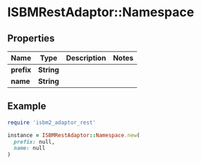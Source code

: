 # ISBMRestAdaptor::Namespace

## Properties

| Name | Type | Description | Notes |
| ---- | ---- | ----------- | ----- |
| **prefix** | **String** |  |  |
| **name** | **String** |  |  |

## Example

```ruby
require 'isbm2_adaptor_rest'

instance = ISBMRestAdaptor::Namespace.new(
  prefix: null,
  name: null
)
```

